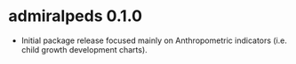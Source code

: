 # admiralpeds 0.1.0

- Initial package release focused mainly on Anthropometric indicators (i.e. child growth
development charts).
